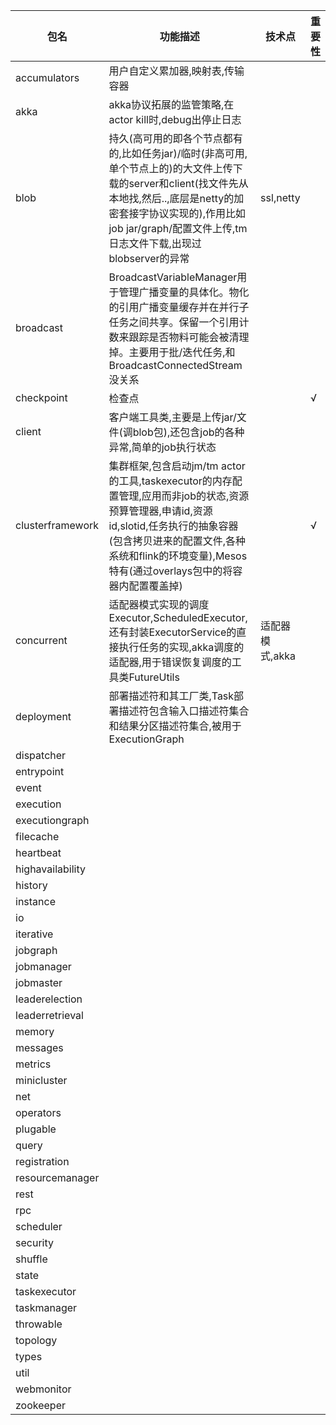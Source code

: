 | 包名             | 功能描述                                                     | 技术点                                                  | 重要性 |
| ---------------- | ------------------------------------------------------------ | ------ | ------ |
| accumulators     | 用户自定义累加器,映射表,传输容器                             |                              |        |
| akka             | akka协议拓展的监管策略,在actor kill时,debug出停止日志        |     |        |
| blob             | 持久(高可用的即各个节点都有的,比如任务jar)/临时(非高可用,单个节点上的)的大文件上传下载的server和client(找文件先从本地找,然后..,底层是netty的加密套接字协议实现的),作用比如job jar/graph/配置文件上传,tm日志文件下载,出现过blobserver的异常 | ssl,netty |        |
| broadcast        | BroadcastVariableManager用于管理广播变量的具体化。物化的引用广播变量缓存并在并行子任务之间共享。保留一个引用计数来跟踪是否物料可能会被清理掉。主要用于批/迭代任务,和BroadcastConnectedStream没关系 |  |        |
| checkpoint       | 检查点                                                       |                                                        | √      |
| client           | 客户端工具类,主要是上传jar/文件(调blob包),还包含job的各种异常,简单的job执行状态 |  |        |
| clusterframework | 集群框架,包含启动jm/tm actor的工具,taskexecutor的内存配置管理,应用而非job的状态,资源预算管理器,申请id,资源id,slotid,任务执行的抽象容器(包含拷贝进来的配置文件,各种系统和flink的环境变量),Mesos特有(通过overlays包中的将容器内配置覆盖掉) |  | √      |
| concurrent       | 适配器模式实现的调度Executor,ScheduledExecutor,还有封装ExecutorService的直接执行任务的实现,akka调度的适配器,用于错误恢复调度的工具类FutureUtils | 适配器模式,akka |        |
| deployment       | 部署描述符和其工厂类,Task部署描述符包含输入口描述符集合和结果分区描述符集合,被用于ExecutionGraph |  |        |
| dispatcher       |                                                              |                                                              |        |
| entrypoint       |                                                              |                                                              |        |
| event       |                                                              |                                                              |        |
| execution       |                                                              |                                                              |        |
| executiongraph       |                                                              |                                                              |        |
| filecache       |                                                              |                                                              |        |
| heartbeat       |                                                              |                                                              |        |
| highavailability       |                                                              |                                                              |        |
| history       |                                                              |                                                              |        |
| instance       |                                                              |                                                              |        |
| io       |                                                              |                                                              |        |
| iterative       |                                                              |                                                              |        |
| jobgraph       |                                                              |                                                              |        |
| jobmanager       |                                                              |                                                              |        |
| jobmaster       |                                                              |                                                              |        |
| leaderelection       |                                                              |                                                              |        |
| leaderretrieval       |                                                              |                                                              |        |
| memory       |                                                              |                                                              |        |
| messages       |                                                              |                                                              |        |
| metrics       |                                                              |                                                              |        |
| minicluster       |                                                              |                                                              |        |
| net       |                                                              |                                                              |        |
| operators       |                                                              |                                                              |        |
| plugable       |                                                              |                                                              |        |
| query       |                                                              |                                                              |        |
| registration       |                                                              |                                                              |        |
| resourcemanager       |                                                              |                                                              |        |
| rest       |                                                              |                                                              |        |
| rpc       |                                                              |                                                              |        |
| scheduler       |                                                              |                                                              |        |
| security       |                                                              |                                                              |        |
| shuffle       |                                                              |                                                              |        |
| state       |                                                              |                                                              |        |
| taskexecutor       |                                                              |                                                              |        |
| taskmanager       |                                                              |                                                              |        |
| throwable       |                                                              |                                                              |        |
| topology       |                                                              |                                                              |        |
| types       |                                                              |                                                              |        |
| util       |                                                              |                                                              |        |
| webmonitor       |                                                              |                                                              |        |
| zookeeper       |                                                              |                                                              |        |


